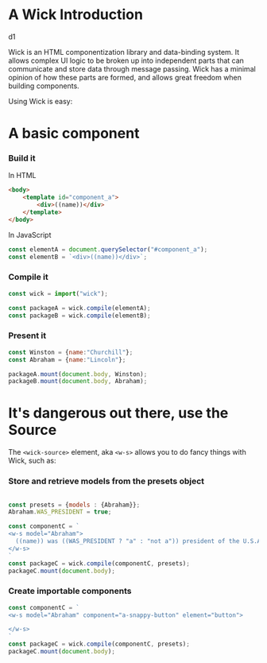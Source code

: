 # A Wick Introduction

d1

Wick is an HTML componentization library and data-binding system. It allows complex UI logic to be broken up into independent parts that can communicate and store data through message passing. Wick has a minimal opinion of how these parts are formed, and allows great freedom when building components.

Using Wick is easy:


# A basic component

### Build it
In HTML
```HTML
<body>
    <template id="component_a">
        <div>((name))</div>
    </template>
</body>

```

In JavaScript
```js
const elementA = document.querySelector("#component_a");
const elementB = `<div>((name))</div>`;
```

### Compile it

```javascript
const wick = import("wick");

const packageA = wick.compile(elementA);
const packageB = wick.compile(elementB);
```

### Present it

```JavaScript
const Winston = {name:"Churchill"};
const Abraham = {name:"Lincoln"};

packageA.mount(document.body, Winston);
packageB.mount(document.body, Abraham);
```

# It's dangerous out there, use the Source
The ``<wick-source>`` element, aka ``<w-s>`` allows you to do fancy things with Wick, such as:
### Store and retrieve models from the presets object
```JavaScript

const presets = {models : {Abraham}};
Abraham.WAS_PRESIDENT = true;

const componentC = `
<w-s model="Abraham">
  ((name)) was ((WAS_PRESIDENT ? "a" : "not a")) president of the U.S.A.
</w-s>
`
const packageC = wick.compile(componentC, presets);
packageC.mount(document.body);
```

### Create importable components

```JavaScript
const componentC = `
<w-s model="Abraham" component="a-snappy-button" element="button">

</w-s>
`
const packageC = wick.compile(componentC, presets);
packageC.mount(document.body);
```
